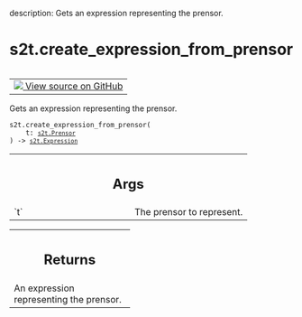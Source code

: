 description: Gets an expression representing the prensor.

<div itemscope itemtype="http://developers.google.com/ReferenceObject">
<meta itemprop="name" content="s2t.create_expression_from_prensor" />
<meta itemprop="path" content="Stable" />
</div>

# s2t.create_expression_from_prensor

<!-- Insert buttons and diff -->

<table class="tfo-notebook-buttons tfo-api nocontent" align="left">
<td>
  <a target="_blank" href="https://github.com/google/struct2tensor/blob/master/struct2tensor/create_expression.py#L78-L99">
    <img src="https://www.tensorflow.org/images/GitHub-Mark-32px.png" />
    View source on GitHub
  </a>
</td>
</table>



Gets an expression representing the prensor.

<pre class="devsite-click-to-copy prettyprint lang-py tfo-signature-link">
<code>s2t.create_expression_from_prensor(
    t: <a href="../s2t/Prensor.md"><code>s2t.Prensor</code></a>
) -> <a href="../s2t/Expression.md"><code>s2t.Expression</code></a>
</code></pre>



<!-- Placeholder for "Used in" -->


<!-- Tabular view -->
 <table class="responsive fixed orange">
<colgroup><col width="214px"><col></colgroup>
<tr><th colspan="2"><h2 class="add-link">Args</h2></th></tr>

<tr>
<td>
`t`
</td>
<td>
The prensor to represent.
</td>
</tr>
</table>



<!-- Tabular view -->
 <table class="responsive fixed orange">
<colgroup><col width="214px"><col></colgroup>
<tr><th colspan="2"><h2 class="add-link">Returns</h2></th></tr>
<tr class="alt">
<td colspan="2">
An expression representing the prensor.
</td>
</tr>

</table>

